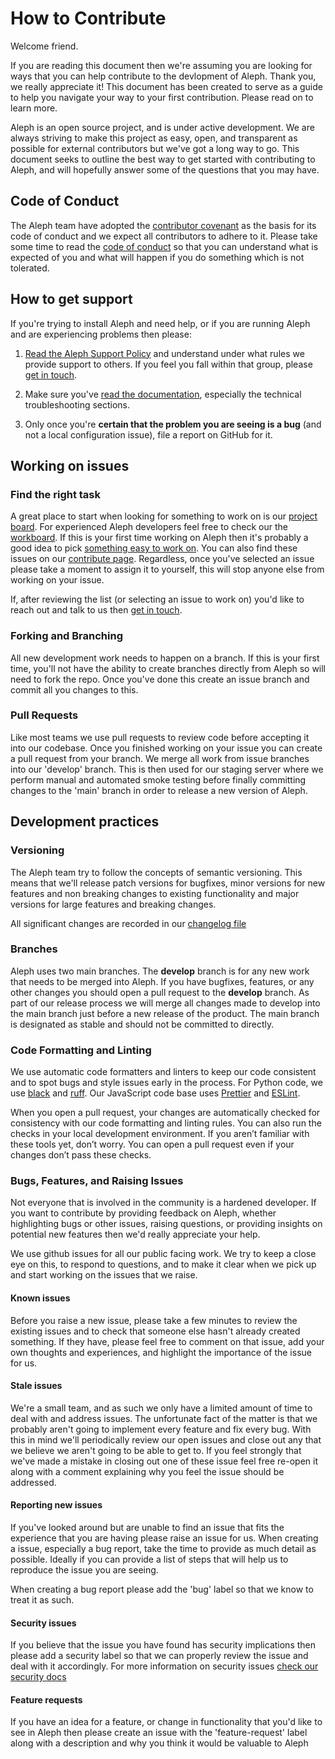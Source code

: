 # How to Contribute

Welcome friend.

If you are reading this document then we're assuming you are looking for ways that you can help contribute to the devlopment of Aleph. Thank you, we really appreciate it! This document has been created to serve as a guide to help you navigate your way to your first contribution. Please read on to learn more.

Aleph is an open source project, and is under active development. We are always striving to make this project as easy, open, and transparent as possible for external contributors but we've got a long way to go. This document seeks to outline the best way to get started with contributing to Aleph, and will hopefully answer some of the questions that you may have.

## Code of Conduct

The Aleph team have adopted the [contributor covenant](https://www.contributor-covenant.org/) as the basis for its code of conduct and we expect all contributors to adhere to it. Please take some time to read the [code of conduct](https://github.com/alephdata/aleph/blob/main/CODE_OF_CONDUCT.md) so that you can understand what is expected of you and what will happen if you do something which is not tolerated.

## How to get support

If you're trying to install Aleph and need help, or if you are running Aleph and are experiencing problems then please:

1. [Read the Aleph Support Policy](https://github.com/alephdata/aleph/blob/main/SUPPORT.md) and understand under what
   rules we provide support to others. If you feel you fall within that
   group, please [get in touch](https://docs.alephdata.org/get-in-touch).

2. Make sure you've [read the documentation](https://docs.alephdata.org),
   especially the technical troubleshooting sections.

3. Only once you're **certain that the problem you are seeing is a bug**
   (and not a local configuration issue), file a report on GitHub for it.

## Working on issues

### Find the right task

A great place to start when looking for something to work on is our [project board](https://github.com/orgs/alephdata/projects/10). For experienced Aleph developers feel free to check our the [workboard](https://github.com/orgs/alephdata/projects/10/views/1). If this is your first time working on Aleph then it's probably a good idea to pick [something easy to work on](https://github.com/orgs/alephdata/projects/10/views/10). You can also find these issues on our [contribute page](https://github.com/alephdata/aleph/contribute). Regardless, once you've selected an issue please take a moment to assign it to yourself, this will stop anyone else from working on your issue.

If, after reviewing the list (or selecting an issue to work on) you'd like to reach out and talk to us then [get in touch](https://docs.alephdata.org/get-in-touch).

### Forking and Branching

All new development work needs to happen on a branch. If this is your first time, you'll not have the ability to create branches directly from Aleph so will need to fork the repo. Once you've done this create an issue branch and commit all you changes to this.

### Pull Requests

Like most teams we use pull requests to review code before accepting it into our codebase. Once you finished working on your issue you can create a pull request from your branch. We merge all work from issue branches into our 'develop' branch. This is then used for our staging server where we perform manual and automated smoke testing before finally committing changes to the 'main' branch in order to release a new version of Aleph.

## Development practices

### Versioning

The Aleph team try to follow the concepts of semantic versioning. This means that we'll release patch versions for bugfixes, minor versions for new features and non breaking changes to existing functionality and major versions for large features and breaking changes.

All significant changes are recorded in our [changelog file](https://github.com/alephdata/docs/blob/master/developers/changelog.md)

### Branches

Aleph uses two main branches. The **develop** branch is for any new work that needs to be merged into Aleph. If you have bugfixes, features, or any other changes you should open a pull request to the **develop** branch. As part of our release process we will merge all changes made to develop into the main branch just before a new release of the product. The main branch is designated as stable and should not be committed to directly.

### Code Formatting and Linting

We use automatic code formatters and linters to keep our code consistent and to spot bugs and style issues early in the process. For Python code, we use  [black](https://black.readthedocs.io/en/stable/) and [ruff](https://beta.ruff.rs/). Our JavaScript code base uses [Prettier](https://prettier.io) and [ESLint](https://eslint.org/).

When you open a pull request, your changes are automatically checked for consistency with our code formatting and linting rules. You can also run the checks in your local development environment. If you aren’t familiar with these tools yet, don’t worry. You can open a pull request even if your changes don’t pass these checks.

### Bugs, Features, and Raising Issues

Not everyone that is involved in the community is a hardened developer. If you want to contribute by providing feedback on Aleph, whether highlighting bugs or other issues, raising questions, or providing insights on potential new features then we'd really appreciate your help.

We use github issues for all our public facing work. We try to keep a close eye on this, to respond to questions, and to make it clear when we pick up and start working on the issues that we raise.

#### Known issues

Before you raise a new issue, please take a few minutes to review the existing issues and to check that someone else hasn't already created something. If they have, please feel free to comment on that issue, add your own thoughts and experiences, and highlight the importance of the issue for us.

#### Stale issues

We're a small team, and as such we only have a limited amount of time to deal with and address issues. The unfortunate fact of the matter is that we probably aren't going to implement every feature and fix every bug. With this in mind we'll periodically review our open issues and close out any that we believe we aren't going to be able to get to. If you feel strongly that we've made a mistake in closing out one of these issue feel free re-open it along with a comment explaining why you feel the issue should be addressed.

#### Reporting new issues

If you've looked around but are unable to find an issue that fits the experience that you are having please raise an issue for us. When creating a issue, especially a bug report, take the time to provide as much detail as possible. Ideally if you can provide a list of steps that will help us to reproduce the issue you are seeing.

When creating a bug report please add the 'bug' label so that we know to treat it as such.

#### Security issues

If you believe that the issue you have found has security implications then please add a security label so that we can properly review the issue and deal with it accordingly. For more information on security issues [check our security docs](https://github.com/alephdata/aleph/blob/main/SECURITY.md)

#### Feature requests

If you have an idea for a feature, or change in functionality that you'd like to see in Aleph then please create an issue with the 'feature-request' label along with a description and why you think it would be valuable to Aleph
